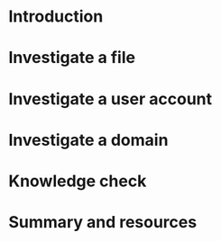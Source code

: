# Introduction



# Investigate a file



# Investigate a user account



# Investigate a domain



# Knowledge check



# Summary and resources
